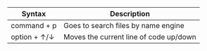 | Syntax      | Description |
| ----------- | ----------- |
| command + p | Goes to search files by name engine |
| option + &uarr;/&darr; | Moves the current line of code up/down |